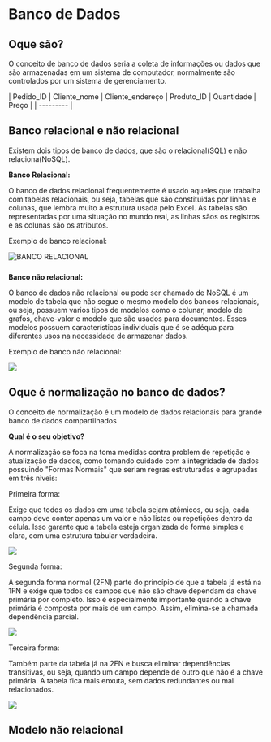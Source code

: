 # Banco de Dados

## Oque são?

O conceito de banco de dados seria a coleta de informações ou dados que são armazenadas em um sistema de computador, normalmente são controlados por um sistema de gerenciamento.

| Pedido_ID | Cliente_nome | Cliente_endereço | Produto_ID | Quantidade | Preço | 
| --------- |

## Banco relacional e não relacional

Existem dois tipos de banco de dados, que são o relacional(SQL) e não relaciona(NoSQL).

__Banco Relacional:__

O banco de dados relacional frequentemente é usado aqueles que trabalha com tabelas relacionais, ou seja, tabelas que são constituidas por linhas e colunas, que lembra muito a estrutura usada pelo Excel.
As tabelas são representadas por uma situação no mundo real, as linhas sãos os registros e as colunas são os atributos.

Exemplo de banco relacional:

![BANCO RELACIONAL](https://blog.debugeverything.com/wp-content/uploads/2021/04/banco-de-dados-relacional-tabela-usuario.jpg)

### 

__Banco não relacional:__

O banco de dados não relacional ou pode ser chamado de NoSQL é um modelo de tabela que não segue o mesmo modelo dos bancos relacionais, ou seja, possuem varios tipos de modelos como o colunar, modelo de grafos, chave-valor e modelo que são usados para documentos. Esses modelos possuem características individuais que é se adéqua para diferentes usos na necessidade de armazenar dados.

Exemplo de banco não relacional:

![](https://blog.debugeverything.com/wp-content/uploads/2021/04/banco-de-dados-nao-relacional-key-value-store.jpg)

### 

## Oque é normalização no banco de dados?

O conceito de normalização é um modelo de dados relacionais para grande banco de dados compartilhados

__Qual é o seu objetivo?__

A normalização se foca na toma medidas contra problem de repetição e atualização de dados, como tomando cuidado com a integridade de dados possuindo "Formas Normais" que seriam regras estruturadas e agrupadas em três niveis:

Primeira forma:

Exige que todos os dados em uma tabela sejam atômicos, ou seja, cada campo deve conter apenas um valor e não listas ou repetições dentro da célula. Isso garante que a tabela esteja organizada de forma simples e clara, com uma estrutura tabular verdadeira.

![](https://media.discordapp.net/attachments/1341900461396988094/1402261144252579870/CE3213B3-401F-4DBB-8C53-E58BB58F72B4.png?ex=689344f5&is=6891f375&hm=8daa4be79450f55b2a13f9c74121eba0f56940ef9ce20c4a478c3f291084b2cc&=&format=webp&quality=lossless)

Segunda forma:

A segunda forma normal (2FN) parte do princípio de que a tabela já está na 1FN e exige que todos os campos que não são chave dependam da chave primária por completo. Isso é especialmente importante quando a chave primária é composta por mais de um campo. Assim, elimina-se a chamada dependência parcial.

![](https://media.discordapp.net/attachments/1341900461396988094/1402262238986768394/D8DA001B-0392-4293-8D95-871313C27561.png?ex=689345fa&is=6891f47a&hm=78b08e452077f0fc991227c8f6e055a010190bbc3c9e698301a688bcbba173c1&=&format=webp&quality=lossless)

Terceira forma:

Também parte da tabela já na 2FN e busca eliminar dependências transitivas, ou seja, quando um campo depende de outro que não é a chave primária. A tabela fica mais enxuta, sem dados redundantes ou mal relacionados.

![](https://media.discordapp.net/attachments/1341900461396988094/1402272288359055401/1A9D4681-D760-4761-93D3-5C6B8A4FFA19.png?ex=68934f56&is=6891fdd6&hm=6c765ca132da12d634ad1406cb7b85f1418317fd8c7a61315c8a7fd29a68dd79&=&format=webp&quality=lossless)

### 

## Modelo não relacional

